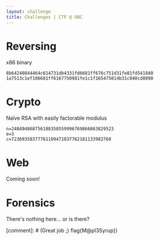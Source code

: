 ```yaml
--- 
layout: challenge 
title: Challenges | CTF @ UBC 
---
```


# Reversing

x86 binary

```
8b64240844464c614731db4331fd6681ff676c751d31fe81fd541840
1a7513c1ef106681ff6167750981fe1c1f165475014b31c040cd8090
```

# Crypto

Naïve RSA with easily factorable modulus

```
n=248494868756188358559996769866863829523
e=3
c=72369358377761109471037762181133982768
```
# Web

Coming soon!

# Forensics

There's nothing here... or is there?

[comment]: #  (Great job ;) flag{M@pl3Syrup})